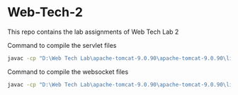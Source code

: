 # Web-Tech-2

This repo contains the lab assignments of Web Tech Lab 2

Command to compile the servlet files

```bash
javac -cp "D:\Web Tech Lab\apache-tomcat-9.0.90\apache-tomcat-9.0.90\lib\servlet-api.jar" -d "D:\Web Tech Lab\apache-tomcat-9.0.90\apache-tomcat-9.0.90\webapps\Assignment16\WEB-INF\classes" HelloWorldServlet.java

```

Command to compile the websocket files

```bash
javac -cp "D:\Web Tech Lab\apache-tomcat-9.0.90\apache-tomcat-9.0.90\lib\websocket-api.jar" -d "D:\Web Tech Lab\apache-tomcat-9.0.90\apache-tomcat-9.0.90\webapps\Assignment17\WEB-INF\classes" ChatServer.java
```